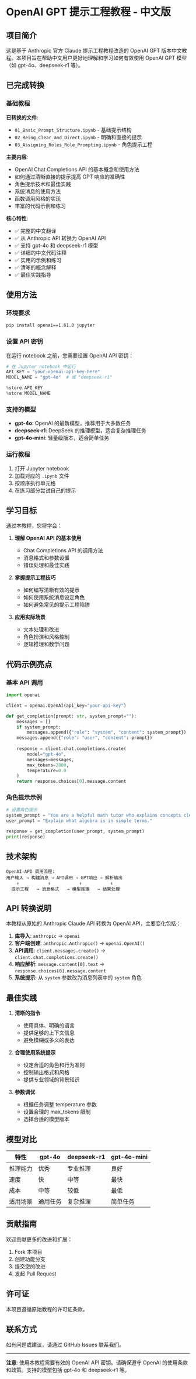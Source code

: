 # OpenAI GPT 提示工程教程 - 中文版

## 项目简介

这是基于 Anthropic 官方 Claude 提示工程教程改造的 OpenAI GPT 版本中文教程。本项目旨在帮助中文用户更好地理解和学习如何有效使用 OpenAI GPT 模型（如 gpt-4o、deepseek-r1 等）。

## 已完成转换

### 基础教程

**已转换的文件**:
- `01_Basic_Prompt_Structure.ipynb` - 基础提示结构
- `02_Being_Clear_and_Direct.ipynb` - 明确和直接的提示
- `03_Assigning_Roles_Role_Prompting.ipynb` - 角色提示工程

**主要内容**:
- OpenAI Chat Completions API 的基本概念和使用方法
- 如何通过清晰直接的提示提高 GPT 响应的准确性
- 角色提示技术和最佳实践
- 系统消息的使用方法
- 函数调用风格的实现
- 丰富的代码示例和练习

**核心特性**:
- ✅ 完整的中文翻译
- ✅ 从 Anthropic API 转换为 OpenAI API
- ✅ 支持 gpt-4o 和 deepseek-r1 模型
- ✅ 详细的中文代码注释
- ✅ 实用的示例和练习
- ✅ 清晰的概念解释
- ✅ 最佳实践指导

## 使用方法

### 环境要求

```bash
pip install openai==1.61.0 jupyter
```

### 设置 API 密钥

在运行 notebook 之前，您需要设置 OpenAI API 密钥：

```python
# 在 Jupyter notebook 中运行
API_KEY = "your-openai-api-key-here"
MODEL_NAME = "gpt-4o"  # 或 "deepseek-r1"

%store API_KEY
%store MODEL_NAME
```

### 支持的模型

- **gpt-4o**: OpenAI 的最新模型，推荐用于大多数任务
- **deepseek-r1**: DeepSeek 的推理模型，适合复杂推理任务
- **gpt-4o-mini**: 轻量级版本，适合简单任务

### 运行教程

1. 打开 Jupyter notebook
2. 加载对应的 `.ipynb` 文件
3. 按顺序执行单元格
4. 在练习部分尝试自己的提示

## 学习目标

通过本教程，您将学会：

1. **理解 OpenAI API 的基本使用**
   - Chat Completions API 的调用方法
   - 消息格式和参数设置
   - 错误处理和最佳实践

2. **掌握提示工程技巧**
   - 如何编写清晰有效的提示
   - 如何使用系统消息设定角色
   - 如何避免常见的提示工程陷阱

3. **应用实际场景**
   - 文本处理和改进
   - 角色扮演和风格控制
   - 逻辑推理和数学问题

## 代码示例亮点

### 基本 API 调用
```python
import openai

client = openai.OpenAI(api_key="your-api-key")

def get_completion(prompt: str, system_prompt=""):
    messages = []
    if system_prompt:
        messages.append({"role": "system", "content": system_prompt})
    messages.append({"role": "user", "content": prompt})
    
    response = client.chat.completions.create(
        model="gpt-4o",
        messages=messages,
        max_tokens=2000,
        temperature=0.0
    )
    return response.choices[0].message.content
```

### 角色提示示例
```python
# 设置角色提示
system_prompt = "You are a helpful math tutor who explains concepts clearly."
user_prompt = "Explain what algebra is in simple terms."

response = get_completion(user_prompt, system_prompt)
print(response)
```

## 技术架构

```
OpenAI API 调用流程:
用户输入 → 构建消息 → API调用 → GPT响应 → 解析输出
    ↓           ↓           ↓           ↓
  提示工程   → 消息格式   → 模型推理   → 结果处理
```

## API 转换说明

本教程从原始的 Anthropic Claude API 转换为 OpenAI API，主要变化包括：

1. **库导入**: `anthropic` → `openai`
2. **客户端创建**: `anthropic.Anthropic()` → `openai.OpenAI()`
3. **API调用**: `client.messages.create()` → `client.chat.completions.create()`
4. **响应解析**: `message.content[0].text` → `response.choices[0].message.content`
5. **系统提示**: 从 `system` 参数改为消息列表中的 `system` 角色

## 最佳实践

1. **清晰的指令**
   - 使用具体、明确的语言
   - 提供足够的上下文信息
   - 避免模糊或多义的表达

2. **合理使用系统提示**
   - 设定合适的角色和行为准则
   - 控制输出格式和风格
   - 提供专业领域的背景知识

3. **参数调优**
   - 根据任务调整 temperature 参数
   - 设置合理的 max_tokens 限制
   - 选择合适的模型版本

## 模型对比

| 特性 | gpt-4o | deepseek-r1 | gpt-4o-mini |
|------|--------|-------------|-------------|
| 推理能力 | 优秀 | 专业推理 | 良好 |
| 速度 | 快 | 中等 | 最快 |
| 成本 | 中等 | 较低 | 最低 |
| 适用场景 | 通用任务 | 复杂推理 | 简单任务 |

## 贡献指南

欢迎贡献更多的改进和扩展：

1. Fork 本项目
2. 创建功能分支
3. 提交您的改进
4. 发起 Pull Request

## 许可证

本项目遵循原始教程的许可证条款。

## 联系方式

如有问题或建议，请通过 GitHub Issues 联系我们。

---

**注意**: 使用本教程需要有效的 OpenAI API 密钥。请确保遵守 OpenAI 的使用条款和政策。支持的模型包括 gpt-4o 和 deepseek-r1 等。 